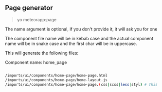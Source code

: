 ## Page generator

> yo meteorapp:page <name>

The name argument is optional, if you don't provide it, it will ask you for one

The component file name will be in kebab case and the actual component name will be in snake case and the first char will be in uppercase.

This will generate the following files:

Component name: home_page

```sh

/imports/ui/components/home-page/home-page.html
/imports/ui/components/home-page/home-layout.js
/imports/ui/components/home-page/home-page.(css|scss|less|styl) # This depends on which pre processor you chose

```


